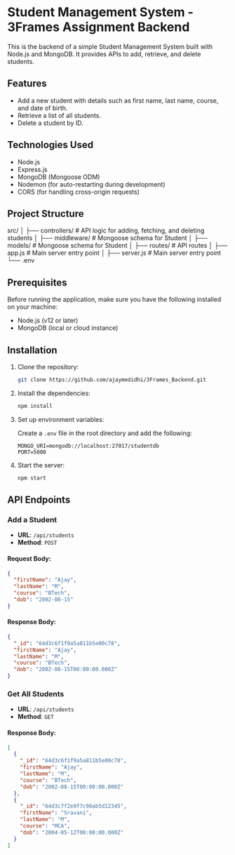 # Student Management System - 3Frames Assignment Backend

This is the backend of a simple Student Management System built with Node.js and MongoDB. It provides APIs to add, retrieve, and delete students.

## Features

- Add a new student with details such as first name, last name, course, and date of birth.
- Retrieve a list of all students.
- Delete a student by ID.

## Technologies Used

- Node.js
- Express.js
- MongoDB (Mongoose ODM)
- Nodemon (for auto-restarting during development)
- CORS (for handling cross-origin requests)

## Project Structure

src/
│
├── controllers/  # API logic for adding, fetching, and deleting students
│
├── middleware/   # Mongoose schema for Student
│
├── models/       # Mongoose schema for Student
│
├── routes/       # API routes
│
├── app.js        # Main server entry point
│
├── server.js     # Main server entry point
└── .env


## Prerequisites

Before running the application, make sure you have the following installed on your machine:

- Node.js (v12 or later)
- MongoDB (local or cloud instance)

## Installation

1. Clone the repository:

    ```sh
    git clone https://github.com/ajaymedidhi/3Frames_Backend.git
    ```

2. Install the dependencies:

    ```sh
    npm install
    ```

3. Set up environment variables:

    Create a `.env` file in the root directory and add the following:

    ```
    MONGO_URI=mongodb://localhost:27017/studentdb
    PORT=5000
    ```

4. Start the server:

    ```sh
    npm start
    ```
## API Endpoints

### Add a Student
- **URL**: `/api/students`
- **Method**: `POST`

#### Request Body:
```json
{
  "firstName": "Ajay",
  "lastName": "M",
  "course": "BTech",
  "dob": "2002-08-15"
}
```

#### Response Body:
```json
{
  "_id": "64d3c6f1f9a5a811b5e00c78",
  "firstName": "Ajay",
  "lastName": "M",
  "course": "BTech",
  "dob": "2002-08-15T00:00:00.000Z"
}
```

### Get All Students

- **URL**: `/api/students`
- **Method**: `GET`

#### Response Body:

```json
[
  {
    "_id": "64d3c6f1f9a5a811b5e00c78",
    "firstName": "Ajay",
    "lastName": "M",
    "course": "BTech",
    "dob": "2002-08-15T00:00:00.000Z"
  },
  {
    "_id": "64d3c7f2e9f7c90ab5d12345",
    "firstName": "Sravani",
    "lastName": "M",
    "course": "MCA",
    "dob": "2004-05-12T00:00:00.000Z"
  }
]
```





